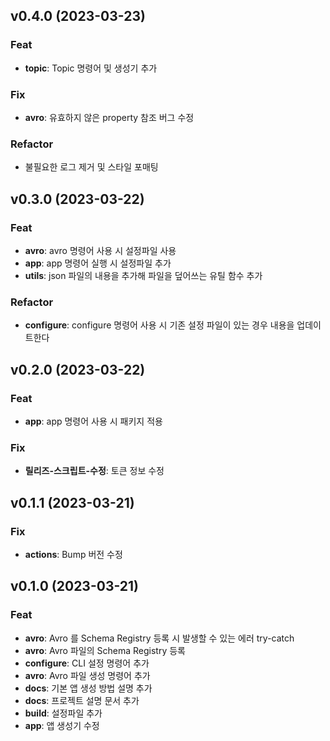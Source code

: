 ## v0.4.0 (2023-03-23)

### Feat

- **topic**: Topic 명령어 및 생성기 추가

### Fix

- **avro**: 유효하지 않은 property 참조 버그 수정

### Refactor

- 불필요한 로그 제거 및 스타일 포매팅

## v0.3.0 (2023-03-22)

### Feat

- **avro**: avro 명령어 사용 시 설정파일 사용
- **app**: app 명령어 실행 시 설정파일 추가
- **utils**: json 파일의 내용을 추가해 파일을 덮어쓰는 유틸 함수 추가

### Refactor

- **configure**: configure 명령어 사용 시 기존 설정 파일이 있는 경우 내용을 업데이트한다

## v0.2.0 (2023-03-22)

### Feat

- **app**: app 명령어 사용 시 패키지 적용

### Fix

- **릴리즈-스크립트-수정**: 토큰 정보 수정

## v0.1.1 (2023-03-21)

### Fix

- **actions**: Bump 버전 수정

## v0.1.0 (2023-03-21)

### Feat

- **avro**: Avro 를 Schema Registry 등록 시 발생할 수 있는 에러 try-catch
- **avro**: Avro 파일의 Schema Registry 등록
- **configure**: CLI 설정 명령어 추가
- **avro**: Avro 파일 생성 명령어 추가
- **docs**: 기본 앱 생성 방법 설명 추가
- **docs**: 프로젝트 설명 문서 추가
- **build**: 설정파일 추가
- **app**: 앱 생성기 수정
